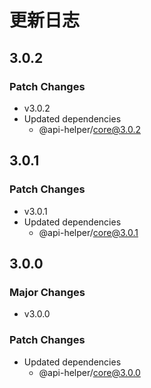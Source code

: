 # 更新日志

## 3.0.2

### Patch Changes

- v3.0.2
- Updated dependencies
  - @api-helper/core@3.0.2

## 3.0.1

### Patch Changes

- v3.0.1
- Updated dependencies
  - @api-helper/core@3.0.1

## 3.0.0

### Major Changes

- v3.0.0

### Patch Changes

- Updated dependencies
  - @api-helper/core@3.0.0
